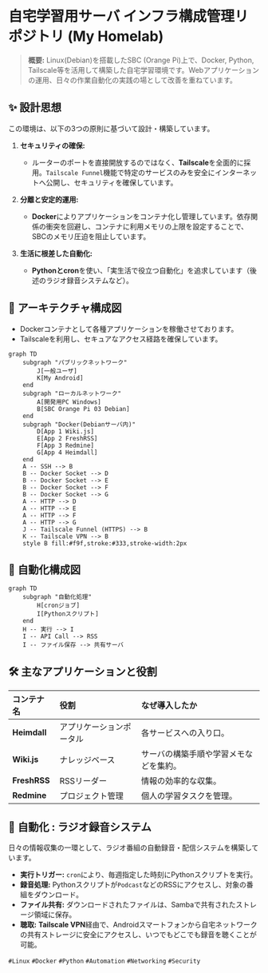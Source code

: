 # 自宅学習用サーバ インフラ構成管理リポジトリ (My Homelab)

> **概要:** Linux(Debian)を搭載したSBC (Orange Pi)上で、Docker, Python, Tailscale等を活用して構築した自宅学習環境です。Webアプリケーションの運用、日々の作業自動化の実践の場として改善を重ねています。

## ✨ 設計思想

この環境は、以下の3つの原則に基づいて設計・構築しています。

1.  **セキュリティの確保:**
    *   ルーターのポートを直接開放するのではなく、**Tailscale**を全面的に採用。`Tailscale Funnel`機能で特定のサービスのみを安全にインターネットへ公開し、セキュリティを確保しています。

2.  **分離と安定的運用:**
    *   **Docker**によりアプリケーションをコンテナ化し管理しています。依存関係の衝突を回避し、コンテナに利用メモリの上限を設定することで、SBCのメモリ圧迫を阻止しています。

3.  **生活に根差した自動化:**
    *   **Pythonとcron**を使い、「実生活で役立つ自動化」を追求しています（後述のラジオ録音システムなど）。

## 📖 アーキテクチャ構成図

* Dockerコンテナとして各種アプリケーションを稼働させております。
* Tailscaleを利用し、セキュアなアクセス経路を確保しています。

```mermaid
graph TD
    subgraph "パブリックネットワーク"
        J[一般ユーザ]
        K[My Android]
    end
    subgraph "ローカルネットワーク"
        A[開発用PC Windows]
        B[SBC Orange Pi 03 Debian]
    end
    subgraph "Docker(Debianサーバ内)"
        D[App 1 Wiki.js]
        E[App 2 FreshRSS]
        F[App 3 Redmine]
        G[App 4 Heimdall]
    end
    A -- SSH --> B
    B -- Docker Socket --> D
    B -- Docker Socket --> E
    B -- Docker Socket --> F
    B -- Docker Socket --> G
    A -- HTTP --> D
    A -- HTTP --> E
    A -- HTTP --> F
    A -- HTTP --> G
    J -- Tailscale Funnel (HTTPS) --> B
    K -- Tailscale VPN --> B
    style B fill:#f9f,stroke:#333,stroke-width:2px
```
## 📖 自動化構成図

```mermaid
graph TD
    subgraph "自動化処理"
        H[cronジョブ]
        I[Pythonスクリプト]
    end
    H -- 実行 --> I
    I -- API Call --> RSS
    I -- ファイル保存 --> 共有サーバ
```
## 🛠️ 主なアプリケーションと役割

| コンテナ名 | 役割 | なぜ導入したか |
| :--- | :--- | :--- |
| **Heimdall** | アプリケーションポータル | 各サービスへの入り口。 |
| **Wiki.js** | ナレッジベース | サーバの構築手順や学習メモなどを集約。 |
| **FreshRSS** | RSSリーダー | 情報の効率的な収集。 |
| **Redmine** | プロジェクト管理 | 個人の学習タスクを管理。 |

## 🤖 自動化 : ラジオ録音システム

日々の情報収集の一環として、ラジオ番組の自動録音・配信システムを構築しています。

*   **実行トリガー:** `cron`により、毎週指定した時刻にPythonスクリプトを実行。
*   **録音処理:** Pythonスクリプトが`Podcast`などのRSSにアクセスし、対象の番組をダウンロード。
*   **ファイル共有:** ダウンロードされたファイルは、Sambaで共有されたストレージ領域に保存。
*   **聴取:** **Tailscale VPN**経由で、Androidスマートフォンから自宅ネットワークの共有ストレージに安全にアクセスし、いつでもどこでも録音を聴くことが可能。

`#Linux` `#Docker` `#Python` `#Automation` `#Networking` `#Security`
